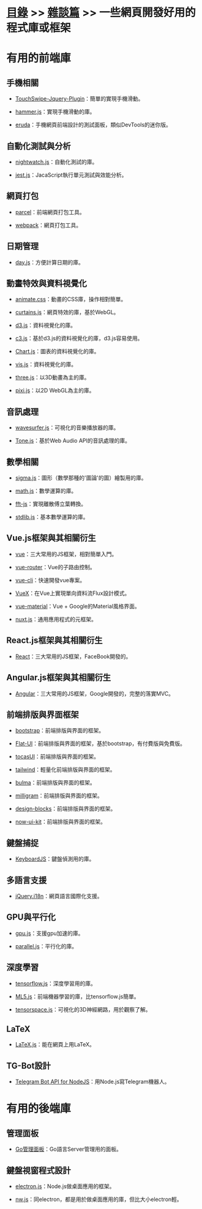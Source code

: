 # [目錄](../../README.md) >> [雜談篇](../README.md) >> 一些網頁開發好用的程式庫或框架

>

# 有用的前端庫
## 手機相關
* [TouchSwipe-Jquery-Plugin](https://github.com/mattbryson/TouchSwipe-Jquery-Plugin)：簡單的實現手機滑動。

* [hammer.js](https://github.com/hammerjs/hammer.js/tree/master/)：實現手機滑動的庫。

* [eruda](https://github.com/liriliri/eruda/blob/master/doc/README_CN.md)：手機網頁前端設計的測試面板，類似DevTools的迷你版。

## 自動化測試與分析
* [nightwatch.js](https://github.com/nightwatchjs/nightwatch)：自動化測試的庫。

* [jest.js](https://github.com/facebook/jest)：JacaScript執行單元測試與效能分析。

## 網頁打包
* [parcel](https://github.com/parcel-bundler/parcel)：前端網頁打包工具。

* [webpack](https://github.com/webpack/webpack)：網頁打包工具。

## 日期管理
* [day.js](https://github.com/iamkun/dayjs)：方便計算日期的庫。

## 動畫特效與資料視覺化
* [animate.css](https://github.com/daneden/animate.css/)：動畫的CSS庫，操作相對簡單。

* [curtains.js](https://github.com/martinlaxenaire/curtainsjs)：網頁特效的庫，基於WebGL。

* [d3.js](https://github.com/d3/d3)：資料視覺化的庫。

* [c3.js](https://github.com/c3js/c3)：基於d3.js的資料視覺化的庫，d3.js容易使用。

* [Chart.js](https://github.com/chartjs/Chart.js)：圖表的資料視覺化的庫。

* [vis.js](https://github.com/visjs)：資料視覺化的庫。

* [three.js](https://github.com/mrdoob/three.js)：以3D動畫為主的庫。

* [pixi.js](https://github.com/pixijs/pixi.js)：以2D WebGL為主的庫。

## 音訊處理
* [wavesurfer.js](https://github.com/katspaugh/wavesurfer.js)：可視化的音樂播放器的庫。

* [Tone.js](https://github.com/Tonejs/Tone.js/)：基於Web Audio API的音訊處理的庫。

## 數學相關
* [sigma.js](https://github.com/jacomyal/sigma.js)：圖形（數學那種的'圖論'的圖）繪製用的庫。

* [math.js](https://github.com/josdejong/mathjs)：數學運算的庫。

* [fft-js](https://www.npmjs.com/package/fft-js)：實現離散傅立葉轉換。

* [stdlib.js](https://github.com/stdlib-js/stdlib)：基本數學運算的庫。

## Vue.js框架與其相關衍生
* [vue](https://github.com/vuejs/vue)：三大常用的JS框架，相對簡單入門。

* [vue-router](https://github.com/vuejs/vue-router)：Vue的子路由控制。

* [vue-cli](https://github.com/vuejs/vue-cli)：快速開發vue專案。

* [VueX](https://github.com/vuejs/vuex)：在Vue上實現單向資料流Flux設計模式。

* [vue-material](https://github.com/vuematerial/vue-material)：Vue + Google的Material風格界面。

* [nuxt.js](https://github.com/nuxt/nuxt.js)：通用應用程式的元框架。

## React.js框架與其相關衍生
* [React](https://github.com/facebook/react)：三大常用的JS框架，FaceBook開發的。

## Angular.js框架與其相關衍生
* [Angular](https://github.com/angular)：三大常用的JS框架，Google開發的，完整的落實MVC。

## 前端排版與界面框架
* [bootstrap](https://github.com/twbs/bootstrap)：前端排版與界面的框架。

* [Flat-UI](https://github.com/designmodo/Flat-UI)：前端排版與界面的框架，基於bootstrap，有付費版與免費版。

* [tocasUI](https://github.com/teacat/tocas)：前端排版與界面的框架。

* [tailwind](https://github.com/tailwindcss/tailwindcss)：輕量化前端排版與界面的框架。

* [bulma](https://github.com/jgthms/bulma)：前端排版與界面的框架。

* [milligram](https://github.com/milligram/milligram)：前端排版與界面的框架。

* [design-blocks](https://github.com/froala/design-blocks)：前端排版與界面的框架。

* [now-ui-kit](https://github.com/creativetimofficial/now-ui-kit)：前端排版與界面的框架。

## 鍵盤捕捉
* [KeyboardJS](https://github.com/RobertWHurst/KeyboardJS)：鍵盤偵測用的庫。

## 多語言支援
* [jQuery.i18n](https://github.com/wikimedia/jquery.i18n)：網頁語言國際化支援。

## GPU與平行化
* [gpu.js](https://github.com/gpujs/gpu.js)：支援gpu加速的庫。

* [parallel.js](https://github.com/parallel-js/parallel.js)：平行化的庫。

## 深度學習
* [tensorflow.js](https://github.com/tensorflow/tfjs)：深度學習用的庫。

* [ML5.js](https://github.com/ml5js)：前端機器學習的庫，比tensorflow.js簡單。

* [tensorspace.js](https://github.com/tensorspace-team/tensorspace)：可視化的3D神經網路，用於觀察了解。

## LaTeX
* [LaTeX.js](https://github.com/michael-brade/LaTeX.js)：能在網頁上用LaTeX。

## TG-Bot設計
* [Telegram Bot API for NodeJS](https://github.com/yagop/node-telegram-bot-api)：用Node.js寫Telegram機器人。

# 有用的後端庫
## 管理面板
* [Go管理面板](https://github.com/GoAdminGroup/go-admin)：Go語言Server管理用的面板。

## 鍵盤視窗程式設計
* [electron.js](https://github.com/electron/electron)：Node.js做桌面應用的框架。

* [nw.js](https://github.com/nwjs/nw.js/)：同electron，都是用於做桌面應用的庫，但比大小electron輕。
